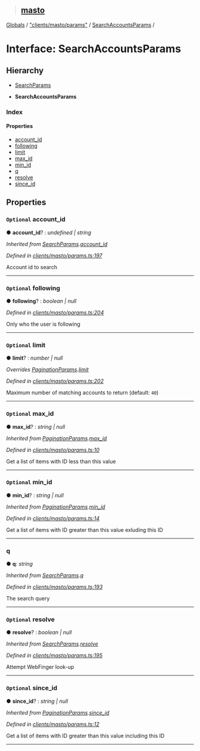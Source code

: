 > ## [masto](../README.md)

[Globals](../globals.md) / ["clients/masto/params"](../modules/_clients_masto_params_.md) / [SearchAccountsParams](_clients_masto_params_.searchaccountsparams.md) /

# Interface: SearchAccountsParams

## Hierarchy

  * [SearchParams](_clients_masto_params_.searchparams.md)

  * **SearchAccountsParams**

### Index

#### Properties

* [account_id](_clients_masto_params_.searchaccountsparams.md#optional-account_id)
* [following](_clients_masto_params_.searchaccountsparams.md#optional-following)
* [limit](_clients_masto_params_.searchaccountsparams.md#optional-limit)
* [max_id](_clients_masto_params_.searchaccountsparams.md#optional-max_id)
* [min_id](_clients_masto_params_.searchaccountsparams.md#optional-min_id)
* [q](_clients_masto_params_.searchaccountsparams.md#q)
* [resolve](_clients_masto_params_.searchaccountsparams.md#optional-resolve)
* [since_id](_clients_masto_params_.searchaccountsparams.md#optional-since_id)

## Properties

### `Optional` account_id

● **account_id**? : *undefined | string*

*Inherited from [SearchParams](_clients_masto_params_.searchparams.md).[account_id](_clients_masto_params_.searchparams.md#optional-account_id)*

*Defined in [clients/masto/params.ts:197](https://github.com/neet/masto.js/blob/80b1796/src/clients/masto/params.ts#L197)*

Account id to search

___

### `Optional` following

● **following**? : *boolean | null*

*Defined in [clients/masto/params.ts:204](https://github.com/neet/masto.js/blob/80b1796/src/clients/masto/params.ts#L204)*

Only who the user is following

___

### `Optional` limit

● **limit**? : *number | null*

*Overrides [PaginationParams](_clients_masto_params_.paginationparams.md).[limit](_clients_masto_params_.paginationparams.md#optional-limit)*

*Defined in [clients/masto/params.ts:202](https://github.com/neet/masto.js/blob/80b1796/src/clients/masto/params.ts#L202)*

Maximum number of matching accounts to return (default: `40`)

___

### `Optional` max_id

● **max_id**? : *string | null*

*Inherited from [PaginationParams](_clients_masto_params_.paginationparams.md).[max_id](_clients_masto_params_.paginationparams.md#optional-max_id)*

*Defined in [clients/masto/params.ts:10](https://github.com/neet/masto.js/blob/80b1796/src/clients/masto/params.ts#L10)*

Get a list of items with ID less than this value

___

### `Optional` min_id

● **min_id**? : *string | null*

*Inherited from [PaginationParams](_clients_masto_params_.paginationparams.md).[min_id](_clients_masto_params_.paginationparams.md#optional-min_id)*

*Defined in [clients/masto/params.ts:14](https://github.com/neet/masto.js/blob/80b1796/src/clients/masto/params.ts#L14)*

Get a list of items with ID greater than this value exluding this ID

___

###  q

● **q**: *string*

*Inherited from [SearchParams](_clients_masto_params_.searchparams.md).[q](_clients_masto_params_.searchparams.md#q)*

*Defined in [clients/masto/params.ts:193](https://github.com/neet/masto.js/blob/80b1796/src/clients/masto/params.ts#L193)*

The search query

___

### `Optional` resolve

● **resolve**? : *boolean | null*

*Inherited from [SearchParams](_clients_masto_params_.searchparams.md).[resolve](_clients_masto_params_.searchparams.md#optional-resolve)*

*Defined in [clients/masto/params.ts:195](https://github.com/neet/masto.js/blob/80b1796/src/clients/masto/params.ts#L195)*

Attempt WebFinger look-up

___

### `Optional` since_id

● **since_id**? : *string | null*

*Inherited from [PaginationParams](_clients_masto_params_.paginationparams.md).[since_id](_clients_masto_params_.paginationparams.md#optional-since_id)*

*Defined in [clients/masto/params.ts:12](https://github.com/neet/masto.js/blob/80b1796/src/clients/masto/params.ts#L12)*

Get a list of items with ID greater than this value including this ID

___